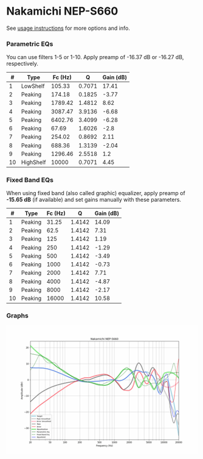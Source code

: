 # Nakamichi NEP-S660
See [usage instructions](https://github.com/jaakkopasanen/AutoEq#usage) for more options and info.

### Parametric EQs
You can use filters 1-5 or 1-10. Apply preamp of -16.37 dB or -16.27 dB, respectively.

|   # | Type      |   Fc (Hz) |      Q |   Gain (dB) |
|-----|-----------|-----------|--------|-------------|
|   1 | LowShelf  |    105.33 | 0.7071 |       17.41 |
|   2 | Peaking   |    174.18 | 0.1825 |       -3.77 |
|   3 | Peaking   |   1789.42 | 1.4812 |        8.62 |
|   4 | Peaking   |   3087.47 | 3.9136 |       -6.68 |
|   5 | Peaking   |   6402.76 | 3.4099 |       -6.28 |
|   6 | Peaking   |     67.69 | 1.6026 |       -2.8  |
|   7 | Peaking   |    254.02 | 0.8692 |        2.11 |
|   8 | Peaking   |    688.36 | 1.3139 |       -2.04 |
|   9 | Peaking   |   1296.46 | 2.5518 |        1.2  |
|  10 | HighShelf |  10000    | 0.7071 |        4.45 |

### Fixed Band EQs
When using fixed band (also called graphic) equalizer, apply preamp of **-15.65 dB** (if available) and set gains manually with these parameters.

|   # | Type    |   Fc (Hz) |      Q |   Gain (dB) |
|-----|---------|-----------|--------|-------------|
|   1 | Peaking |     31.25 | 1.4142 |       14.09 |
|   2 | Peaking |     62.5  | 1.4142 |        7.31 |
|   3 | Peaking |    125    | 1.4142 |        1.19 |
|   4 | Peaking |    250    | 1.4142 |       -1.29 |
|   5 | Peaking |    500    | 1.4142 |       -3.49 |
|   6 | Peaking |   1000    | 1.4142 |       -0.73 |
|   7 | Peaking |   2000    | 1.4142 |        7.71 |
|   8 | Peaking |   4000    | 1.4142 |       -4.87 |
|   9 | Peaking |   8000    | 1.4142 |       -2.17 |
|  10 | Peaking |  16000    | 1.4142 |       10.58 |

### Graphs
![](./Nakamichi%20NEP-S660.png)
